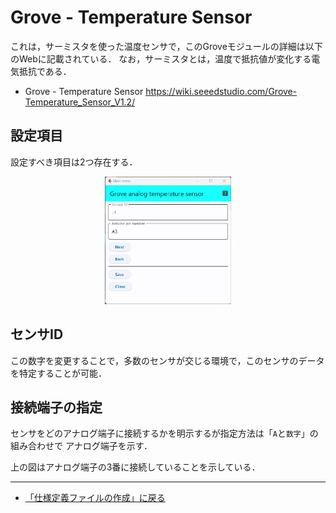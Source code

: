 # Grove - Temperature Sensor 

これは，サーミスタを使った温度センサで，このGroveモジュールの詳細は以下のWebに記載されている．
なお，サーミスタとは，温度で抵抗値が変化する電気抵抗である．


- Grove - Temperature Sensor https://wiki.seeedstudio.com/Grove-Temperature_Sensor_V1.2/


## 設定項目
設定すべき項目は2つ存在する．

<div style="text-align: center;">
<img src="../../images/editConfig_grove_thermister.png" width="40%">
</div>



## センサID
この数字を変更することで，多数のセンサが交じる環境で，このセンサのデータを特定することが可能．


## 接続端子の指定
センサをどのアナログ端子に接続するかを明示するが指定方法は「``A``と``数字``」の組み合わせで
アナログ端子を示す．


上の図はアナログ端子の3番に接続していることを示している．



***
- [「仕様定義ファイルの作成」に戻る](../editConfig.md)